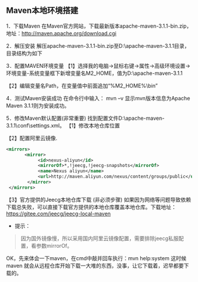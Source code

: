 ## Maven本地环境搭建

1．下载Maven
在Maven官方网站，下载最新版本apache-maven-3.1.1-bin.zip，地址：http://maven.apache.org/download.cgi

2．解压安装
 解压apache-maven-3.1.1-bin.zip至D:\apache-maven-3.1.1目录，目录结构为如下
 
 3．配置MAVEN环境变量
【1】选择我的电脑->鼠标右键->属性->高级环境设置->环境变量-系统变量框下新增变量名M2_HOME，值为D:\apache-maven-3.1.1

【2】编辑变量名Path，在变量值中前面追加“%M2_HOME%\bin”

4．测试Maven安装成功
在命令行中输入： mvn –v 显示mvn版本信息为Apache Maven 3.1.1则为安装成功。

5．修改Maven默认配置(非常重要)
找到配置文件D:\apache-maven-3.1.1\conf\settings.xml。
【1】修改本地仓库位置

【2】配置阿里云镜像.

```xml
<mirrors>
       <mirror>
            <id>nexus-aliyun</id>
            <mirrorOf>*,!jeecg,!jeecg-snapshots</mirrorOf>
            <name>Nexus aliyun</name>
            <url>http://maven.aliyun.com/nexus/content/groups/public</url>
        </mirror> 
 </mirrors>
```

【3】官方提供的Jeecg本地仓库下载 (非必须步骤)
     如果因为网络等问题导致依赖下载总失败，可以直接下载官方提供的本地仓库覆盖本地仓库。下载地址：  https://gitee.com/jeecg/jeecg-local-maven
     
- 提示：
> 因为国外镜像慢，所以采用国内阿里云镜像配置，需要排除jeecg私服配置，看参数mirrorOf。

OK，先来体会一下maven，在cmd中敲并回车执行：mvn help:system
这时候maven 就会从远程仓库开始下载一大堆的东西，没事，让它下载着，迟早都要下载的。